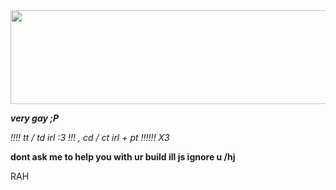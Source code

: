 <img src="https://i.postimg.cc/nh7YjRgW/cooltext447467014259492.gif" width="900" height="150"/>

***very gay ;P***

*!!!! tt / td irl :3 !!! , cd / ct irl + pt !!!!!! X3*

****dont ask me to help you with ur build ill js ignore u /hj****

RAH
